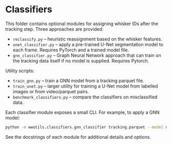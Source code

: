 # Classifiers

This folder contains optional modules for assigning whisker IDs after the
tracking step. Three approaches are provided:

- `reclassify.py` – heuristic reassignment based on the whisker features.
- `unet_classifier.py` – apply a pre-trained U-Net segmentation model to each
  frame. Requires PyTorch and a trained model file.
- `gnn_classifier.py` – Graph Neural Network approach that can train on the
  tracking data itself if no model is supplied. Requires Pytorch.

Utility scripts:

- `train_gnn.py` – train a GNN model from a tracking parquet file.
- `train_unet.py` – larger utility for training a U-Net model from labelled
  images or from video/parquet pairs.
- `benchmark_classifiers.py` – compare the classifiers on misclassified data.

Each classifier module exposes a small CLI. For example, to apply a GNN model:

```bash
python -m wwutils.classifiers.gnn_classifier tracking.parquet --model my_gnn.pt
```

See the docstrings of each module for additional details and options.
